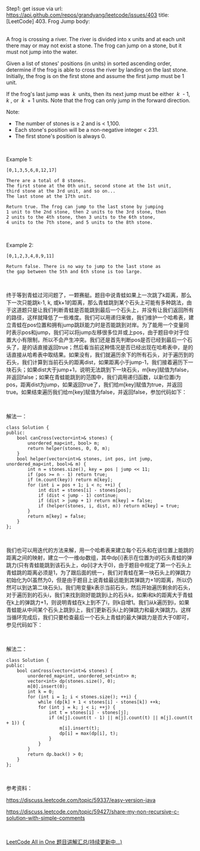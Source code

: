 Step1: get issue via url: https://api.github.com/repos/grandyang/leetcode/issues/403 
 title:[LeetCode] 403. Frog Jump 
 body:  
  

A frog is crossing a river. The river is divided into x units and at each unit there may or may not exist a stone. The frog can jump on a stone, but it must not jump into the water.

Given a list of stones' positions (in units) in sorted ascending order, determine if the frog is able to cross the river by landing on the last stone. Initially, the frog is on the first stone and assume the first jump must be 1 unit.

If the frog's last jump was  _k_  units, then its next jump must be either  _k_  - 1,  _k_ , or  _k_  + 1 units. Note that the frog can only jump in the forward direction.

Note:

  * The number of stones is ≥ 2 and is < 1,100.
  * Each stone's position will be a non-negative integer < 231.
  * The first stone's position is always 0.



 

Example 1:
    
    
    [0,1,3,5,6,8,12,17]
    
    There are a total of 8 stones.
    The first stone at the 0th unit, second stone at the 1st unit,
    third stone at the 3rd unit, and so on...
    The last stone at the 17th unit.
    
    Return true. The frog can jump to the last stone by jumping 
    1 unit to the 2nd stone, then 2 units to the 3rd stone, then 
    2 units to the 4th stone, then 3 units to the 6th stone, 
    4 units to the 7th stone, and 5 units to the 8th stone.
    

 

Example 2:
    
    
    [0,1,2,3,4,8,9,11]
    
    Return false. There is no way to jump to the last stone as 
    the gap between the 5th and 6th stone is too large.

 

终于等到青蛙过河问题了，一颗赛艇。题目中说青蛙如果上一次跳了k距离，那么下一次只能跳k-1, k, 或k+1的距离，那么青蛙跳到某个石头上可能有多种跳法，由于这道题只是让我们判断青蛙是否能跳到最后一个石头上，并没有让我们返回所有的路径，这样就降低了一些难度。我们可以用递归来做，我们维护一个哈希表，建立青蛙在pos位置和拥有jump跳跃能力时是否能跳到对岸。为了能用一个变量同时表示pos和jump，我们可以将jump左移很多位并或上pos，由于题目中对于位置大小有限制，所以不会产生冲突。我们还是首先判断pos是否已经到最后一个石头了，是的话直接返回true；然后看当前这种情况是否已经出现在哈希表中，是的话直接从哈希表中取结果。如果没有，我们就遍历余下的所有石头，对于遍历到的石头，我们计算到当前石头的距离dist，如果距离小于jump-1，我们接着遍历下一块石头；如果dist大于jump+1，说明无法跳到下一块石头，m[key]赋值为false，并返回false；如果在青蛙能跳到的范围中，我们调用递归函数，以新位置i为pos，距离dist为jump，如果返回true了，我们给m[key]赋值为true，并返回true。如果结束遍历我们给m[key]赋值为false，并返回false，参加代码如下：

 

解法一：
    
    
    class Solution {
    public:
        bool canCross(vector<int>& stones) {
            unordered_map<int, bool> m;
            return helper(stones, 0, 0, m);
        }
        bool helper(vector<int>& stones, int pos, int jump, unordered_map<int, bool>& m) {
            int n = stones.size(), key = pos | jump << 11;
            if (pos >= n - 1) return true;
            if (m.count(key)) return m[key];
            for (int i = pos + 1; i < n; ++i) {
                int dist = stones[i] - stones[pos];
                if (dist < jump - 1) continue;
                if (dist > jump + 1) return m[key] = false;
                if (helper(stones, i, dist, m)) return m[key] = true;
            }
            return m[key] = false;
        }
    };

 

我们也可以用迭代的方法来解，用一个哈希表来建立每个石头和在该位置上能跳的距离之间的映射，建立一个一维dp数组，其中dp[i]表示在位置为i的石头青蛙的弹跳力(只有青蛙能跳到该石头上，dp[i]才大于0)，由于题目中规定了第一个石头上青蛙跳的距离必须是1，为了跟后面的统一，我们对青蛙在第一块石头上的弹跳力初始化为0(虽然为0，但是由于题目上说青蛙最远能到其弹跳力+1的距离，所以仍然可以到达第二块石头)。我们用变量k表示当前石头，然后开始遍历剩余的石头，对于遍历到的石头i，我们来找到刚好能跳到i上的石头k，如果i和k的距离大于青蛙在k上的弹跳力+1，则说明青蛙在k上到不了i，则k自增1。我们从k遍历到i，如果青蛙能从中间某个石头上跳到i上，我们更新石头i上的弹跳力和最大弹跳力。这样当循环完成后，我们只要检查最后一个石头上青蛙的最大弹跳力是否大于0即可，参见代码如下：

 

解法二：
    
    
    class Solution {
    public:
        bool canCross(vector<int>& stones) {
            unordered_map<int, unordered_set<int>> m;
            vector<int> dp(stones.size(), 0);
            m[0].insert(0);
            int k = 0;
            for (int i = 1; i < stones.size(); ++i) {
                while (dp[k] + 1 < stones[i] - stones[k]) ++k;
                for (int j = k; j < i; ++j) {
                    int t = stones[i] - stones[j];
                    if (m[j].count(t - 1) || m[j].count(t) || m[j].count(t + 1)) {
                        m[i].insert(t);
                        dp[i] = max(dp[i], t);
                    }
                }
            }
            return dp.back() > 0;
        }
    };

 

参考资料：

<https://discuss.leetcode.com/topic/59337/easy-version-java>

<https://discuss.leetcode.com/topic/59427/share-my-non-recursive-c-solution-with-simple-comments>

 

[LeetCode All in One 题目讲解汇总(持续更新中...)](http://www.cnblogs.com/grandyang/p/4606334.html)
